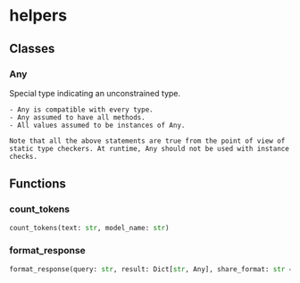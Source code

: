 # helpers

## Classes

### Any

Special type indicating an unconstrained type.

    - Any is compatible with every type.
    - Any assumed to have all methods.
    - All values assumed to be instances of Any.

    Note that all the above statements are true from the point of view of
    static type checkers. At runtime, Any should not be used with instance
    checks.

## Functions

### count_tokens

```python
count_tokens(text: str, model_name: str)
```

### format_response

```python
format_response(query: str, result: Dict[str, Any], share_format: str = 'Text')
```

